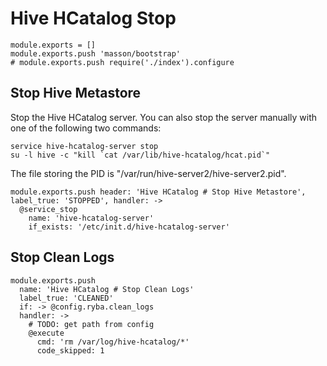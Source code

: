 
# Hive HCatalog Stop

    module.exports = []
    module.exports.push 'masson/bootstrap'
    # module.exports.push require('./index').configure

## Stop Hive Metastore

Stop the Hive HCatalog server. You can also stop the server manually with one of
the following two commands:

```
service hive-hcatalog-server stop
su -l hive -c "kill `cat /var/lib/hive-hcatalog/hcat.pid`"
```

The file storing the PID is "/var/run/hive-server2/hive-server2.pid".

    module.exports.push header: 'Hive HCatalog # Stop Hive Metastore', label_true: 'STOPPED', handler: ->
      @service_stop
        name: 'hive-hcatalog-server'
        if_exists: '/etc/init.d/hive-hcatalog-server'

## Stop Clean Logs

    module.exports.push
      name: 'Hive HCatalog # Stop Clean Logs'
      label_true: 'CLEANED'
      if: -> @config.ryba.clean_logs
      handler: ->
        # TODO: get path from config
        @execute
          cmd: 'rm /var/log/hive-hcatalog/*'
          code_skipped: 1
